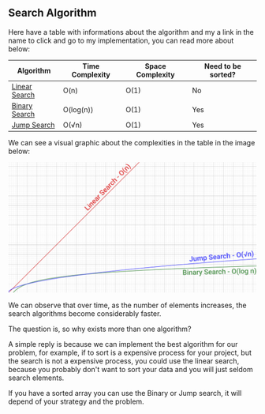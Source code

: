 ## Search Algorithm

Here have a table with informations about the algorithm and my a link in the name to click and go to my implementation, you can read more about below:

| Algorithm                        | Time Complexity | Space Complexity | Need to be sorted? |
| -------------------------------- | --------------- | ---------------- | ------------------ |
| [Linear Search](./Linear-Search) | O(n)            | O(1)             | No                 |
| [Binary Search](./Binary-Search) | O(log(n))       | O(1)             | Yes                |
| [Jump Search](./Jump-Search)     | O(√n)           | O(1)             | Yes                |

We can see a visual graphic about the complexities in the table in the image below:

![GeoGebra Search Algorithms](../Assets/GeoGebraSearchAlgorithms.png)

We can observe that over time, as the number of elements increases, the search algorithms become considerably faster.

The question is, so why exists more than one algorithm?

A simple reply is because we can implement the best algorithm for our problem, for example, if to sort is a expensive process for your project, but the search is not a expensive process, you could use the linear search, because you probably don't want to sort your data and you will just seldom search elements.

If you have a sorted array you can use the Binary or Jump search, it will depend of your strategy and the problem.
